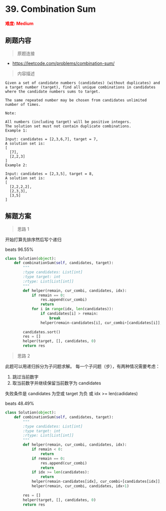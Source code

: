 # 39. Combination Sum

**<font color=red>难度: Medium</font>**

## 刷题内容

> 原题连接

* https://leetcode.com/problems/combination-sum/

> 内容描述

```
Given a set of candidate numbers (candidates) (without duplicates) and a target number (target), find all unique combinations in candidates where the candidate numbers sums to target.

The same repeated number may be chosen from candidates unlimited number of times.

Note:

All numbers (including target) will be positive integers.
The solution set must not contain duplicate combinations.
Example 1:

Input: candidates = [2,3,6,7], target = 7,
A solution set is:
[
  [7],
  [2,2,3]
]
Example 2:

Input: candidates = [2,3,5], target = 8,
A solution set is:
[
  [2,2,2,2],
  [2,3,3],
  [3,5]
]

```

## 解题方案

> 思路 1


开始打算先排序然后写个递归

beats 96.55%

```python
class Solution(object):
    def combinationSum(self, candidates, target):
        """
        :type candidates: List[int]
        :type target: int
        :rtype: List[List[int]]
        """
        def helper(remain, cur_combi, candidates, idx):
            if remain == 0:
                res.append(cur_combi)
                return
            for i in range(idx, len(candidates)):
                if candidates[i] > remain:
                    break
                helper(remain-candidates[i], cur_combi+[candidates[i]], candidates, i)
                
        candidates.sort()
        res = []
        helper(target, [], candidates, 0)
        return res
```

> 思路 2

此题可以用递归拆分为子问题求解。
每一个子问题（步），有两种情况需要考虑：
1. 跳过当前数字
2. 取当前数字并继续保留当前数字为 candidates


失败条件是 candidates 为空或 target 为负 或 idx >= len(cadidates)

beats 48.49%

```python
class Solution(object):
    def combinationSum(self, candidates, target):
        """
        :type candidates: List[int]
        :type target: int
        :rtype: List[List[int]]
        """
        def helper(remain, cur_combi, candidates, idx):
            if remain < 0:
                return
            if remain == 0:
                res.append(cur_combi)
                return
            if idx >= len(candidates):
                return 
            helper(remain-candidates[idx], cur_combi+[candidates[idx]], candidates, idx)
            helper(remain, cur_combi, candidates, idx+1)
                
        res = []
        helper(target, [], candidates, 0)
        return res
```
